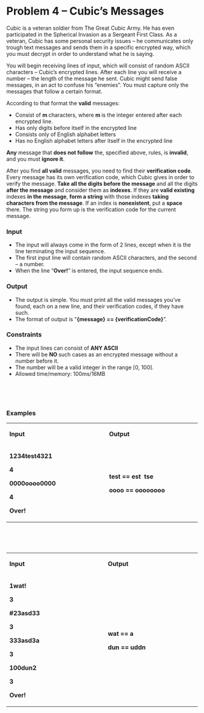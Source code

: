 <h1>Problem 4 &ndash; Cubic&rsquo;s Messages</h1>
<p>Cubic is a veteran soldier from The Great Cubic Army. He has even participated in the Spherical Invasion as a Sergeant First Class. As a veteran, Cubic has some personal security issues &ndash; he communicates only trough text messages and sends them in a specific encrypted way, which you must decrypt in order to understand what he is saying.</p>
<p>You will begin receiving lines of input, which will consist of random ASCII characters &ndash; Cubic&rsquo;s encrypted lines. After each line you will receive a number &ndash; the length of the message he sent. Cubic might send false messages, in an act to confuse his &ldquo;enemies&rdquo;. You must capture only the messages that follow a certain format.</p>
<p>According to that format the <strong>valid</strong> messages:</p>
<ul>
<li>Consist of <strong>m </strong>characters, where <strong>m </strong>is the integer entered after each encrypted line.</li>
<li>Has only digits before itself in the encrypted line</li>
<li>Consists only of English alphabet letters</li>
<li>Has no English alphabet letters after itself in the encrypted line</li>
</ul>
<p><strong>Any</strong> message that <strong>does not follow</strong> the, specified above, rules, is <strong>invalid</strong>, and you must <strong>ignore it</strong>.</p>
<p>After you find <strong>all valid</strong> messages, you need to find their <strong>verification code</strong>. Every message has its own verification code, which Cubic gives in order to verify the message. <strong>Take all the digits before the message</strong> and all the digits <strong>after the message</strong> and consider them as <strong>indexes</strong>. If they are <strong>valid existing</strong> indexes <strong>in the message</strong>, <strong>form a string</strong> with those indexes <strong>taking characters from the message</strong>. If an index is <strong>nonexistent</strong>, put a <strong>space </strong>there. The string you form up is the verification code for the current message.</p>
<h3>Input</h3>
<ul>
<li>The input will always come in the form of 2 lines, except when it is the line terminating the input sequence.</li>
<li>The first input line will contain random ASCII characters, and the second &ndash; a number.</li>
<li>When the line &ldquo;<strong>Over!</strong>&rdquo; is entered, the input sequence ends.</li>
</ul>
<h3>Output</h3>
<ul>
<li>The output is simple. You must print all the valid messages you&rsquo;ve found, each on a new line, and their verification codes, if they have such.</li>
<li>The format of output is &ldquo;<strong>{message} == {verificationCode}</strong>&rdquo;.</li>
</ul>
<h3>Constraints</h3>
<ul>
<li>The input lines can consist of <strong>ANY ASCII</strong></li>
<li>There will be <strong>NO </strong>such cases as an encrypted message without a number before it.</li>
<li>The number will be a valid integer in the range [0, 100].</li>
<li>Allowed time/memory: 100ms/16MB</li>
</ul>
<p>&nbsp;</p>
<p>&nbsp;</p>
<h3>Examples</h3>
<table width="599">
<tbody>
<tr>
<td width="305">
<p><strong><strong>Input</strong></strong></p>
</td>
<td width="294">
<p><strong><strong>Output</strong></strong></p>
</td>
</tr>
<tr>
<td width="305">
<p><strong>1234test4321</strong></p>
<p><strong>4</strong></p>
<p><strong>0000oooo0000</strong></p>
<p><strong>4</strong></p>
<p><strong>Over!</strong></p>
</td>
<td width="294">
<p><strong>test == est&nbsp; tse</strong></p>
<p><strong>oooo == oooooooo</strong></p>
</td>
</tr>
</tbody>
</table>
<p>&nbsp;</p>
<p>&nbsp;</p>
<table width="599">
<tbody>
<tr>
<td width="305">
<p><strong><strong>Input</strong></strong></p>
</td>
<td width="294">
<p><strong><strong>Output</strong></strong></p>
</td>
</tr>
<tr>
<td width="305">
<p><strong>1wat!</strong></p>
<p><strong>3</strong></p>
<p><strong>#23asd33</strong></p>
<p><strong>3</strong></p>
<p><strong>333asd3a</strong></p>
<p><strong>3</strong></p>
<p><strong>100dun2</strong></p>
<p><strong>3</strong></p>
<p><strong>Over!</strong></p>
</td>
<td width="294">
<p><strong>wat == a</strong></p>
<p><strong>dun == uddn</strong></p>
</td>
</tr>
</tbody>
</table>
<p>&nbsp;</p>